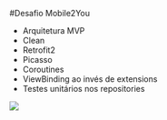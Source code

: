 #Desafio Mobile2You

- Arquitetura MVP
- Clean
- Retrofit2
- Picasso
- Coroutines
- ViewBinding ao invés de extensions
- Testes unitários nos repositories

![](https://github.com/ybarbosap/Mobile2You/blob/main/screenshot/Mobile2You%20%E2%80%93%20themes.xml%20%5BMobile2You.app%5D%20Android%20Studio%2026_03_2021%2015_40_33.png?raw=true)

